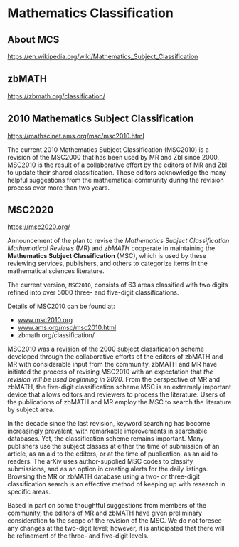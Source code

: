 # Mathematics Classification


## About MCS
https://en.wikipedia.org/wiki/Mathematics_Subject_Classification


## zbMATH
https://zbmath.org/classification/


## 2010 Mathematics Subject Classification
https://mathscinet.ams.org/msc/msc2010.html

The current 2010 Mathematics Subject Classification (MSC2010) is a revision of the MSC2000 that has been used by MR and Zbl since 2000. MSC2010 is the result of a collaborative effort by the editors of MR and Zbl to update their shared classification. These editors acknowledge the many helpful suggestions from the mathematical community during the revision process over more than two years.


## MSC2020
https://msc2020.org/

Announcement of the plan to revise the *Mathematics Subject Classification Mathematical Reviews* (MR) and *zbMATH* cooperate in maintaining the **Mathematics Subject Classification** (MSC), which is used by these reviewing services, publishers, and others to categorize items in the mathematical sciences literature.

The current version, `MSC2010`, consists of 63 areas classified with two digits refined into over 5000 three- and five-digit classifications.

Details of MSC2010 can be found at:
- www.msc2010.org
- www.ams.org/msc/msc2010.html
- zbmath.org/classification/

MSC2010 was a revision of the 2000 subject classification scheme developed through the collaborative efforts of the editors of zbMATH and MR with considerable input from the community. zbMATH and MR have initiated the process of revising MSC2010 with an expectation that *the revision will be used beginning in 2020*. From the perspective of MR and zbMATH, the five-digit classification scheme MSC is an extremely important device that allows editors and reviewers to process the literature. Users of the publications of zbMATH and MR employ the MSC to search the literature by subject area.

In the decade since the last revision, keyword searching has become increasingly prevalent, with remarkable improvements in searchable databases. Yet, the classification scheme remains important. Many publishers use the subject classes at either the time of submission of an article, as an aid to the editors, or at the time of publication, as an aid to readers. The arXiv uses author-supplied MSC codes to classify submissions, and as an option in creating alerts for the daily listings. Browsing the MR or zbMATH database using a two- or three-digit classification search is an effective method of keeping up with research in specific areas.

Based in part on some thoughtful suggestions from members of the community, the editors of MR and zbMATH have given preliminary consideration to the scope of the revision of the MSC. We do not foresee any changes at the two-digit level; however, it is anticipated that there will be refinement of the three- and five-digit levels.
